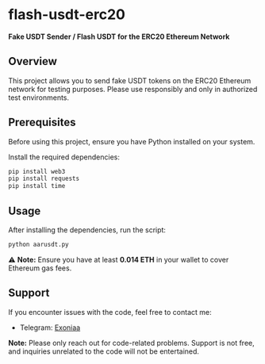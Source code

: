 # flash-usdt-erc20

**Fake USDT Sender / Flash USDT for the ERC20 Ethereum Network**

## Overview
This project allows you to send fake USDT tokens on the ERC20 Ethereum network for testing purposes. Please use responsibly and only in authorized test environments.

## Prerequisites
Before using this project, ensure you have Python installed on your system.

Install the required dependencies:

```bash
pip install web3
pip install requests
pip install time
```

## Usage
After installing the dependencies, run the script:

```bash
python aarusdt.py
```

⚠️ **Note:** Ensure you have at least **0.014 ETH** in your wallet to cover Ethereum gas fees.

## Support
If you encounter issues with the code, feel free to contact me:

- Telegram: [Exoniaa](https://t.me/Exoniaa)

**Note:** Please only reach out for code-related problems. Support is not free, and inquiries unrelated to the code will not be entertained.
